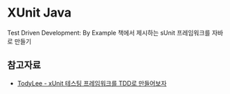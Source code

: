 # XUnit Java
Test Driven Development: By Example 책에서 제시하는 sUnit 프레임워크를 자바로 만들기

## 참고자료
- [TodyLee - xUnit 테스팅 프레임워크를 TDD로 만들어보자](https://youtu.be/tdKFZcZSJmg)
